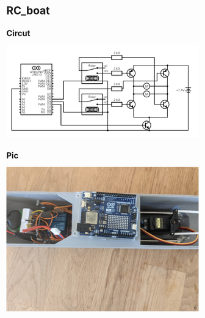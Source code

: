 # RC_boat

## Circut

![Alt text](https://github.com/221294583/RC_boat/blob/main/circuit.png)

## Pic

![Alt text](https://github.com/221294583/RC_boat/blob/main/1.jpg)
